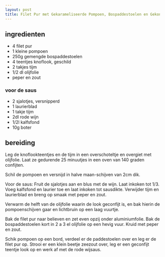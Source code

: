 ```yaml
---
layout: post
title: Filet Pur met Gekarameliseerde Pompoen, Bospaddestoelen en Gekonfijte Knoflook
---
```


## ingredienten
* 4 filet pur
* 1 kleine pompoen
* 250g gemengde bospaddestoelen
* 4 teentjes knoflook, geschild
* 2 takjes tijm
* 1/2 dl olijfolie
* peper en zout

### voor de saus
* 2 sjalotjes, versnipperd
* 1 laurierblad
* 1 takje tijm
* 2dl rode wijn
* 1/2l kalfsfond
* 10g boter

## bereiding
Leg de knoflookteentjes en de tijm in een overschoteltje en overgiet met olijfolie. Laat ze gedurende 25 minuutjes in een oven van 140 graden confijten.

Schil de pompoen en versnijd in halve maan-schijven van 2cm dik.

Voor de saus: Fruit de sjalotjes aan en blus met de wijn. Laat inkoken tot 1/3. Voeg kalfsfond en laurier toe en laat inkoken tot sausdikte. Verwijder tijm en laurierblad en breng op smaak met peper en zout. 

Verwarm de helft van de olijfolie waarin de look geconfijt is, en bak hierin de pompoenschijven gaar en lichtbruin op een laag vuurtje.

Bak de filet pur naar believen en zet even opzij onder aluminiumfolie. Bak de bospaddestoelen kort in 2 a 3 el olijfolie op een hevig vuur. Kruid met peper en zout.

Schik pompoen op een bord, verdeel er de paddestoelen over en leg er de filet pur op. Strooi er een klein beetje zeezout over, leg er een geconfijt teentje look op en werk af met de rode wijsaus.

